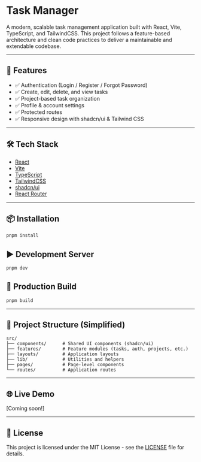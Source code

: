 # Task Manager

A modern, scalable task management application built with React, Vite, TypeScript, and TailwindCSS. This project follows a feature-based architecture and clean code practices to deliver a maintainable and extendable codebase.

---

## 🚀 Features

- ✅ Authentication (Login / Register / Forgot Password)
- ✅ Create, edit, delete, and view tasks
- ✅ Project-based task organization
- ✅ Profile & account settings
- ✅ Protected routes
- ✅ Responsive design with shadcn/ui & Tailwind CSS

---

## 🛠️ Tech Stack

- [React](https://reactjs.org/)
- [Vite](https://vitejs.dev/)
- [TypeScript](https://www.typescriptlang.org/)
- [TailwindCSS](https://tailwindcss.com/)
- [shadcn/ui](https://ui.shadcn.com/)
- [React Router](https://reactrouter.com/)

---

## 📦 Installation

```bash
pnpm install
```

## ▶️ Development Server

```bash
pnpm dev
```

## 🔨 Production Build

```bash
pnpm build
```

---

## 📁 Project Structure (Simplified)

```
src/
├── components/      # Shared UI components (shadcn/ui)
├── features/        # Feature modules (tasks, auth, projects, etc.)
├── layouts/         # Application layouts
├── lib/             # Utilities and helpers
├── pages/           # Page-level components
└── routes/          # Application routes
```

---

## 🌐 Live Demo

[Coming soon!]

---

## 📄 License

This project is licensed under the MIT License - see the [LICENSE](./LICENSE) file for details.
